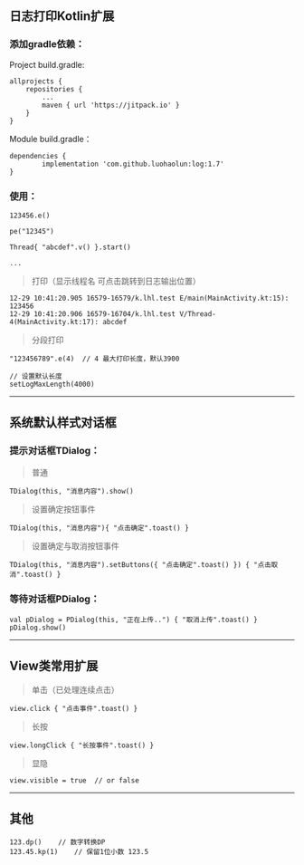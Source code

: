 ## 日志打印Kotlin扩展





### 添加gradle依赖：

Project build.gradle:

	allprojects {
		repositories {
			...
			maven { url 'https://jitpack.io' }
		}
	}
  
Module build.gradle：

	dependencies {
	        implementation 'com.github.luohaolun:log:1.7'
	}


### 使用：

	123456.e()
	
	pe("12345")

	Thread{ "abcdef".v() }.start()

	...
	
>打印（显示线程名 可点击跳转到日志输出位置）

	12-29 10:41:20.905 16579-16579/k.lhl.test E/main(MainActivity.kt:15): 123456
	12-29 10:41:20.906 16579-16704/k.lhl.test V/Thread-4(MainActivity.kt:17): abcdef


>分段打印

	"123456789".e(4)  // 4 最大打印长度，默认3900
	
	// 设置默认长度
	setLogMaxLength(4000)


 
  
   
    
     
     
---
## 系统默认样式对话框


### 提示对话框TDialog：


>普通

	TDialog(this, "消息内容").show()
	


>设置确定按钮事件

	TDialog(this, "消息内容"){ "点击确定".toast() }
	
	
	
>设置确定与取消按钮事件

	TDialog(this, "消息内容").setButtons({ "点击确定".toast() }) { "点击取消".toast() }
	
	
 
 
 
 
 
 

### 等待对话框PDialog：

	val pDialog = PDialog(this, "正在上传..") { "取消上传".toast() }
	pDialog.show()
	
	
	
	
	
	
	
	
---
## View类常用扩展


>单击（已处理连续点击）

	view.click { "点击事件".toast() }
	
>长按

	view.longClick { "长按事件".toast() }
	
>显隐
	
	view.visible = true  // or false


---
## 其他
	123.dp() 	// 数字转换DP
	123.45.kp(1)	// 保留1位小数 123.5

